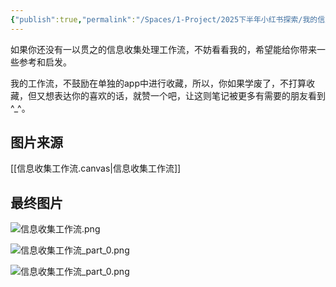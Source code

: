 ```yaml
---
{"publish":true,"permalink":"/Spaces/1-Project/2025下半年小红书探索/我的信息收集处理工作流.md","aliases":"信息爆炸，从容应对，我的信息收集处理工作流","created":"2025-07-31","modified":"2025-08-01","cssclasses":""}
---
```



如果你还没有一以贯之的信息收集处理工作流，不妨看看我的，希望能给你带来一些参考和启发。

我的工作流，不鼓励在单独的app中进行收藏，所以，你如果学废了，不打算收藏，但又想表达你的喜欢的话，就赞一个吧，让这则笔记被更多有需要的朋友看到^_^。

## 图片来源

[[信息收集工作流.canvas|信息收集工作流]]

## 最终图片

![信息收集工作流.png](https://pub-pic.oldwinter.top/2025/08/767b41bf5b69b574a2646e3e19524fd6.png)

![信息收集工作流_part_0.png](https://pub-pic.oldwinter.top/2025/08/63d9b695acc5547e49e1ea3b3ef4c466.png)

![信息收集工作流_part_0.png](https://pub-pic.oldwinter.top/2025/08/b5819e17f35432d4670601ed7cbf9aca.png)
